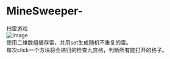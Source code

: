 # MineSweeper-
扫雷游戏  
![image](https://user-images.githubusercontent.com/90181049/147244585-a0a8c065-24bc-45e4-852f-61bd76ef4618.png)  
使用二维数组储存雷，并用set生成随机不重复的雷。  
每次click一个方块将会递归的检查九宫格，判断所有能打开的格子。  
